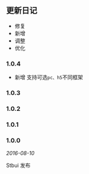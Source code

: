 ## 更新日记

- 修复
- 新增
- 调整
- 优化

### 1.0.4
- 新增
支持可选`pc、h5`不同框架

### 1.0.3


### 1.0.2


### 1.0.1


### 1.0.0

*2016-08-10*

Stbui 发布